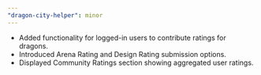 ```yaml
---
"dragon-city-helper": minor
---
```


- Added functionality for logged-in users to contribute ratings for dragons.
- Introduced Arena Rating and Design Rating submission options.
- Displayed Community Ratings section showing aggregated user ratings.

